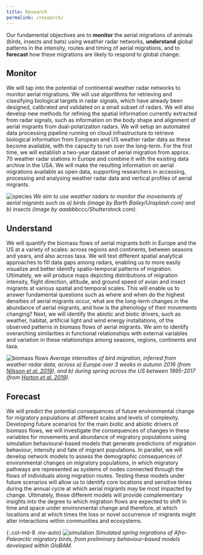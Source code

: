 ```yaml
---
title: Research
permalink: /research/
---
```


Our fundamental objectives are to **monitor** the aerial migrations of animals (birds, insects and bats) using weather radar networks, **understand** global patterns in the intensity, routes and timing of aerial migrations, and to **forecast** how these migrations are likely to respond to global change:

## Monitor

We will tap into the potential of continental weather radar networks to monitor aerial migrations. We will use algorithms for retrieving and classifying biological targets in radar signals, which have already been designed, calibrated and validated on a small subset of radars. We will also develop new methods for refining the spatial information currently extracted from radar signals, such as information on the body shape and alignment of aerial migrants from dual-polarization radars. We will setup an automated data processing pipeline running on cloud infrastructure to retrieve biological information from European and US weather radar data as these become available, with the capacity to run over the long-term. For the first time, we will establish a two-year dataset of aerial migration from approx. 70 weather radar stations in Europe and combine it with the existing data archive in the USA. We will make the resulting information on aerial migrations available as open data, supporting researchers in accessing, processing and analysing weather radar data and vertical profiles of aerial migrants.

![species](/assets/images/about-species.jpg)
_We aim to use weather radars to monitor the movements of aerial migrants such as a) birds (image by Barth Bailey/Unsplash.com) and b) insects (image by aaabbbccc/Shutterstock.com)._

## Understand

We will quantify the biomass flows of aerial migrants both in Europe and the US at a variety of scales: across regions and continents, between seasons and years, and also across taxa. We will test different spatial analytical approaches to fill data gaps among radars, enabling us to more easily visualize and better identify spatio-temporal patterns of migration. Ultimately, we will produce maps depicting distributions of migration intensity, flight direction, altitude, and ground speed of avian and insect migrants at various spatial and temporal scales. This will enable us to answer fundamental questions such as where and when do the highest densities of aerial migrants occur, what are the long-term changes in the abundance of aerial migrants, and how is the phenology of their movements changing? Next, we will identify the abiotic and biotic drivers, such as weather, habitat, artificial light and wind energy installations, of the observed patterns in biomass flows of aerial migrants. We aim to identify overarching similarities in functional relationships with external variables and variation in these relationships among seasons, regions, continents and taxa.

![biomass flows](/assets/images/about-biomass-flow-fig.png)
_Average intensities of bird migration, inferred from weather radar data, across a) Europe over 3 weeks in autumn 2016 (from [Nilsson et al. 2019](https://doi.org/10.1111/ecog.04003)), and b) during spring across the US between 1995-2017 (from [Horton et al. 2019](https://doi.org/10.1002/fee.2029))._

## Forecast

We will predict the potential consequences of future environmental change for migratory populations at different scales and levels of complexity. Developing future scenarios for the main biotic and abiotic drivers of biomass flows, we will investigate the consequences of changes in these variables for movements and abundance of migratory populations using simulation behavioural-based models that generate predictions of migration behaviour, intensity and fate of migrant populations. In parallel, we will develop network models to assess the demographic consequences of environmental changes on migratory populations, in which migratory pathways are represented as systems of nodes connected through the flows of individuals along migration routes. Testing these models under future scenarios will allow us to identify core locations and sensitive times during the annual cycle at which aerial migrants may be most impacted by change. Ultimately, these different models will provide complementary insights into the degree to which migration flows are expected to shift in time and space under environmental change and therefore, at which locations and at which times the loss or novel occurrence of migrants might alter interactions within communities and ecosystems.

{:.col-md-8 .mx-auto}
![simulation](/assets/images/about-cuckoo-mean-simulation.gif)
_Simulated spring migrations of Afro-Palearctic migratory birds, from preliminary behaviour-based models developed within GloBAM._
